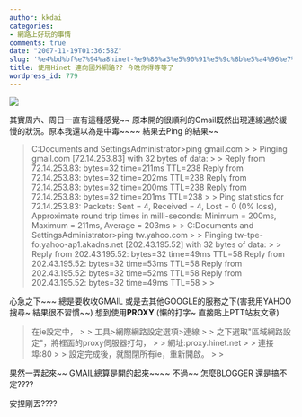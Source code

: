 ```yaml
---
author: kkdai
categories:
- 網路上好玩的事情
comments: true
date: "2007-11-19T01:36:58Z"
slug: '%e4%bd%bf%e7%94%a8hinet-%e9%80%a3%e5%90%91%e5%9c%8b%e5%a4%96%e7%b6%b2%e8%b7%af-%e4%bb%8a%e6%99%9a%e4%bd%a0%e5%be%97%e7%ad%89%e7%ad%89%e4%ba%86'
title: 使用Hinet 連向國外網路?? 今晚你得等等了
wordpress_id: 779
---
```


[![](http://www.hinet.net/images/logo_over.gif)](http://em.hinet.net/web_service/counter/wmax_event.aspx?HiNetFrontPagemcc:96WorldCpuBaseball:HiNetLogo)

其實周六、周日一直有這種感覺~~ 原本開的很順利的Gmail既然出現連線過於緩慢的狀況。原本我還以為是中毒~~~~ 結果去Ping 的結果~~

<blockquote>C:Documents and SettingsAdministrator>ping gmail.com
> 
> Pinging gmail.com [72.14.253.83] with 32 bytes of data:
> 
> Reply from 72.14.253.83: bytes=32 time=211ms TTL=238  
Reply from 72.14.253.83: bytes=32 time=202ms TTL=238  
Reply from 72.14.253.83: bytes=32 time=200ms TTL=238  
Reply from 72.14.253.83: bytes=32 time=201ms TTL=238
> 
> Ping statistics for 72.14.253.83:  
Packets: Sent = 4, Received = 4, Lost = 0 (0% loss),  
Approximate round trip times in milli-seconds:  
Minimum = 200ms, Maximum = 211ms, Average = 203ms
> 
> C:Documents and SettingsAdministrator>ping tw.yahoo.com
> 
> Pinging tw-tpe-fo.yahoo-ap1.akadns.net [202.43.195.52] with 32 bytes of data:
> 
> Reply from 202.43.195.52: bytes=32 time=49ms TTL=58  
Reply from 202.43.195.52: bytes=32 time=53ms TTL=58  
Reply from 202.43.195.52: bytes=32 time=52ms TTL=58  
Reply from 202.43.195.52: bytes=32 time=49ms TTL=58
> 
> </blockquote>

心急之下~~~ 總是要收收GMAIL 或是去其他GOOGLE的服務之下(害我用YAHOO 搜尋~ 結果很不習慣~~) 想到使用**PROXY** (懶的打字~ 直接貼上PTT站友文章)

<blockquote>在ie設定中，
> 
> 工具>網際網路設定選項>連線
> 
> 之下選取"區域網路設定"，將裡面的proxy伺服器打勾，
> 
> 網址:proxy.hinet.net
> 
> 連接埠:80
> 
> 設定完成後，就關閉所有ie，重新開啟。
> 
> </blockquote>

果然一弄起來~~ GMAIL總算是開的起來~~~~ 不過~~ 怎麼BLOGGER 還是搞不定????

安捏剛丟????
